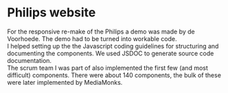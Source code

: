 <!--
  id: 2294
  slug: philips-website
  type: fortpolio
  content: <p>For the responsive re-make of the Philips a demo was made by de Voorhoede. The demo had to be turned into workable code.<br /> I helped setting up the the Javascript coding guidelines for structuring and documenting the components. We used JSDOC to generate source code documentation.<br /> The scrum team I was part of also implemented the first few (and most difficult) components. There were about 140 components, the bulk of these were later implemented by MediaMonks.</p> 
  categories: javascript,frontend,video,mobile
  tags: HTML,Javascript,Less,scrum,JSDoc
  datefrom: 2013-05-01
  dateto: 2013-07-01
  incv: true
  inportfolio: true
  clients: De Voorhoede
  collaboration: Philips
  prizes: 
  thumbnail: Philips-Consumenten-producten-e1437373928995.jpg
  image: Philips-Consumenten-producten-e1437373928995.jpg
  images: Philips-Consumenten-producten-e1437373928995.jpg,De-Philips-SHAVER-Series-9000-SensoTouch-Scheerapparaat-voor-nat-droog-scheren-RQ1275-16-Scheerapparaat-voor-nat-droog-scheren-kopen-e1437373812808.jpg,Philips-GEZICHT-Scheerapparaten-e1437373862527.jpg,DEC_Compare_Page_v1.png,01_CAT_Shavers.png,03_PDP_Shavers.png,09_PDP_Coffee.png,DEC_Grid_Latest_small_banner.png,PDP_CRP_overview_v1.png,PDP_CRP_reviews_v1.png
-->

# Philips website

<p>For the responsive re-make of the Philips a demo was made by de Voorhoede. The demo had to be turned into workable code.<br />
I helped setting up the the Javascript coding guidelines for structuring and documenting the components. We used JSDOC to generate source code documentation.<br />
The scrum team I was part of also implemented the first few (and most difficult) components. There were about 140 components, the bulk of these were later implemented by MediaMonks.</p>

